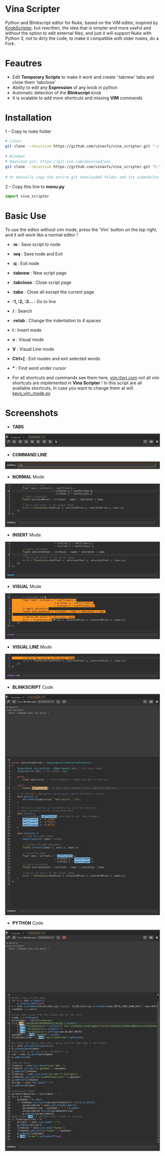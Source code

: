 # Vina Scripter
Python and Blinkscript editor for Nuke, based on the VIM editor,
inspired by <a href=https://github.com/adrianpueyo/KnobScripter target='_blank'>KnobScripter</a>, but rewritten,
the idea that is simpler and more useful and without the option to edit external files,
and just it will support Nuke with Python 3, not to dirty the code,
to make it compatible with older nukes, do a Fork.


# Feautres
- Edit <b>Temporary Scripts</b> to make it work and create ':tabnew' tabs and close them 'tabclose'
- Ability to edit any <b>Expression</b> of any knob in python
- Automatic detection of the <b>Blinkscript</b> knob
- It is scalable to add more shortcuts and missing <b>VIM</b> commands

# Installation
1 - Copy to nuke folder
```sh
# Linux:
git clone --recursive https://github.com/vinavfx/vina_scripter.git "~/.nuke/vina_scripter"

# Windows
# Download git: https://git-scm.com/download/win
git clone --recursive https://github.com/vinavfx/vina_scripter.git "C:\Users\<username>\.nuke\vina_scripter"

# Or manually copy the entire git downloaded folder and its submodules to the nuke user folder
```

2 - Copy this line to <b>menu.py</b>
```python
import vina_scripter
```

# Basic Use
To use the editor without vim mode, press the 'Vim' button on the top right, and it will work like a normal editor !
- <b>:w</b> : Save script to node
- <b>:wq</b> : Save node and Exit
- <b>:q</b> : Exit node
- <b>:tabnew</b> : New script page
- <b>:tabclose</b> : Close script page
- <b>:tabo</b> : Close all except the current page
- <b>:1, :2, :3...</b> : Go to line
- <b>/</b> : Search
- <b>:retab</b> : Change the indentation to 4 spaces

- <b>i</b> : Insert mode
- <b>v</b> : Visual mode
- <b>V</b> : Visual Line mode
- <b>Ctrl+[</b> : Exit modes and exit selected words
- <b>*</b> : Find word under cursor

- For all shortcuts and commands see them here, <a href=https://vim.rtorr.com target='_blank'>vim.rtorr.com</a>
not all vim shortcuts are implemented in <b>Vina Scripter</b> !
In this script are all available shortcuts, in case you want to change them at will.
<a href=./src/vim/keys_vim_mode.py target='_blank'>keys_vim_mode.py</a>


# Screenshots

- <b>TABS</b>

![image](screenshots/tabs.jpg)

- <b>COMMAND LINE</b> 

![image](screenshots/command_line.jpg)

- <b>NORMAL</b> Mode

![image](screenshots/normal_mode.jpg)

- <b>INSERT</b> Mode

![image](screenshots/insert_mode.jpg)

- <b>VISUAL</b> Mode

![image](screenshots/visual_mode.jpg)

- <b>VISUAL LINE</b> Mode

![image](screenshots/visual_line_mode.jpg)

- <b>BLINKSCRIPT</b> Code

![image](screenshots/blinkscript.jpg)

- <b>PYTHON</b> Code

![image](screenshots/python.jpg)
